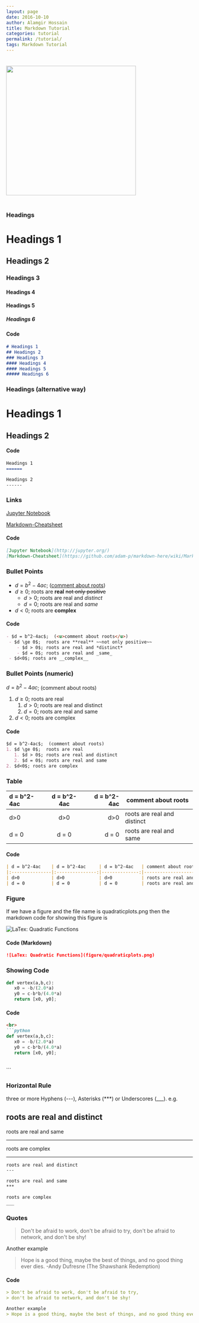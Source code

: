 ```yaml
---
layout: page
date: 2016-10-10
author: Alamgir Hossain
title: Markdown Tutorial
categories: tutorial
permalink: /tutorial/
tags: Markdown Tutorial
---
```


<img align=center src="https://en.wikipedia.org/wiki/Markdown#/media/File:Markdown-mark.svg" width="350px" style="margin: 20px auto;">

### Headings

# Headings 1
## Headings 2
### Headings 3
#### Headings 4
#### Headings 5
##### Headings 6

#### Code

```markdown
# Headings 1
## Headings 2
### Headings 3
#### Headings 4
#### Headings 5
##### Headings 6
```

### Headings (alternative way)

Headings 1
======

Headings 2
------

#### Code 

```markdown
Headings 1
======

Headings 2
------
```

### Links

[Jupyter Notebook](http://jupyter.org/)

[Markdown-Cheatsheet](https://github.com/adam-p/markdown-here/wiki/Markdown-Cheatsheet)

#### Code

```markdown
[Jupyter Notebook](http://jupyter.org/)
[Markdown-Cheatsheet](https://github.com/adam-p/markdown-here/wiki/Markdown-Cheatsheet)
```

### Bullet Points

- $d = b^2-4ac$; (<u>comment about roots</u>) 
 - $d \ge 0$; roots are **real** ~~not only positive~~
    - $d > 0$; roots are real and *distinct*
    - $d = 0$; roots are real and _same_
 - $d<0$; roots are __complex__
 
#### Code

```markdown
- $d = b^2-4ac$;  (<u>comment about roots</u>)
 - $d \ge 0$;  roots are **real** ~~not only positive~~
    - $d > 0$; roots are real and *distinct*
    - $d = 0$; roots are real and _same_
 - $d<0$; roots are __complex__
```

### Bullet Points (numeric)

$d = b^2-4ac$;  (comment about roots)

1. $d \ge 0$;  roots are real
   1. $d > 0$; roots are real and distinct
   2. $d = 0$; roots are real and same
2. $d<0$; roots are complex
 
#### Code
 
```markdown
$d = b^2-4ac$;  (comment about roots)
1. $d \ge 0$;  roots are real
   1. $d > 0$; roots are real and distinct
   2. $d = 0$; roots are real and same
2. $d<0$; roots are complex
```

### Table

| d = b^2-4ac    | d = b^2-4ac     | d = b^2-4ac   | comment about roots         |
|:---------------|:---------------:|--------------:|-----------------------------|
| d>0            | d>0             | d>0           | roots are real and distinct |
| d = 0          | d = 0           | d = 0         | roots are real and same     |

#### Code 

```markdown
| d = b^2-4ac    | d = b^2-4ac     | d = b^2-4ac   | comment about roots         |
|:---------------|:---------------:|--------------:|-----------------------------|
| d>0            | d>0             | d>0           | roots are real and distinct |
| d = 0          | d = 0           | d = 0         | roots are real and same     |  
```

### Figure

If we have a figure and the file name is quadraticplots.png then the markdown code for showing this figure is

![LaTex: Quadratic Functions](../figure/quadraticplots.png)

#### Code (Markdown)

```markdown
![LaTex: Quadratic Functions](figure/quadraticplots.png)
```

### Showing Code

```python
def vertex(a,b,c):
   x0 = -b/(2.0*a)
   y0 = c-b*b/(4.0*a)
   return [x0, y0];
```

#### Code

```markdown
<br>
```python
def vertex(a,b,c):
   x0 = -b/(2.0*a)
   y0 = c-b*b/(4.0*a)
   return [x0, y0];
```
<br>
```

### Horizontal Rule

three or more Hyphens (---), Asterisks (***) or Underscores (___). e.g.

roots are real and distinct 
---

roots are real and same
***

roots are complex
___

```markdown
roots are real and distinct 
---

roots are real and same
***

roots are complex
___
```


### Quotes

> Don't be afraid to work, don't be afraid to try,
> don't be afraid to network, and don't be shy!

Another example
> Hope is a good thing, maybe the best of things, and no good thing ever dies. -Andy Dufresne (The Shawshank Redemption)

#### Code

```markdown
> Don't be afraid to work, don't be afraid to try,
> don't be afraid to network, and don't be shy!

Another example
> Hope is a good thing, maybe the best of things, and no good thing ever dies. -Andy Dufresne (The Shawshank Redemption)
```

